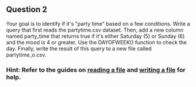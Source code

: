 ## Question 2
Your goal is to identify if it's "party time" based on a few conditions. Write a query that first reads the partytime.csv dataset. Then, add a new column named party_time that returns true if it's either Saturday (5) or Sunday (6) and the mood is 4 or greater. Use the DAYOFWEEK() function to check the day. Finally, write the result of this query to a new file called partytime_o.csv.

### Hint: Refer to the guides on [reading a file](../../duckdb-help/reading-a-file.md) and [writing a file](../../duckdb-help/writing-a-file.md) for help.